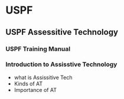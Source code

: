 # USPF
## USPF Assessitive Technology
### USPF Training Manual


### Introduction to Assisstive Technology
- what is Assissitive Tech
- Kinds of AT
- Importance of AT

  
